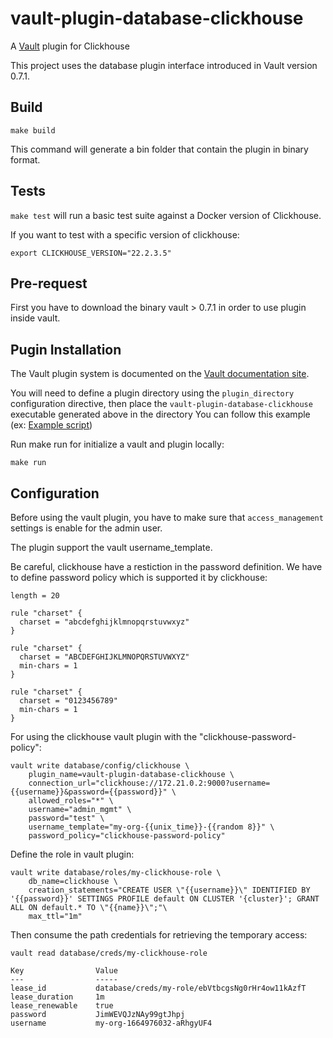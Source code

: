 # vault-plugin-database-clickhouse

A [Vault](https://www.vaultproject.io) plugin for Clickhouse

This project uses the database plugin interface introduced in Vault version 0.7.1.


## Build

```
make build
```

This command will generate a bin folder that contain the plugin in binary format.


## Tests

`make test` will run a basic test suite against a Docker version of Clickhouse.

If you want to test with a specific version of clickhouse:

```
export CLICKHOUSE_VERSION="22.2.3.5"
```


## Pre-request

First you have to download the binary vault > 0.7.1 in order to use plugin inside vault.

## Pugin Installation

The Vault plugin system is documented on the [Vault documentation site](https://www.vaultproject.io/docs/internals/plugins.html).

You will need to define a plugin directory using the `plugin_directory` configuration directive, then place the `vault-plugin-database-clickhouse` executable generated above in the directory 
You can follow this example (ex: [Example script](scripts/local_dev.sh))

Run make run for initialize a vault and plugin locally:

```
make run
```

## Configuration

Before using the vault plugin, you have to make sure that `access_management` settings is enable for the admin user.

The plugin support the vault username_template.

Be careful, clickhouse have a restiction in the password definition.
We have to define password policy which is supported it by clickhouse:
```
length = 20

rule "charset" {
  charset = "abcdefghijklmnopqrstuvwxyz"
}

rule "charset" {
  charset = "ABCDEFGHIJKLMNOPQRSTUVWXYZ"
  min-chars = 1
}

rule "charset" {
  charset = "0123456789"
  min-chars = 1
}
```

For using the clickhouse vault plugin with the "clickhouse-password-policy":
```
vault write database/config/clickhouse \
    plugin_name=vault-plugin-database-clickhouse \
    connection_url="clickhouse://172.21.0.2:9000?username={{username}}&password={{password}}" \
    allowed_roles="*" \
    username="admin_mgmt" \
    password="test" \
    username_template="my-org-{{unix_time}}-{{random 8}}" \
    password_policy="clickhouse-password-policy"
```


Define the role in vault plugin:
```
vault write database/roles/my-clickhouse-role \
    db_name=clickhouse \
    creation_statements="CREATE USER \"{{username}}\" IDENTIFIED BY '{{password}}' SETTINGS PROFILE default ON CLUSTER '{cluster}'; GRANT ALL ON default.* TO \"{{name}}\";"\
    max_ttl="1m"
```

Then consume the path credentials for retrieving the temporary access:
```
vault read database/creds/my-clickhouse-role

Key                Value
---                -----
lease_id           database/creds/my-role/ebVtbcgsNg0rHr4ow11kAzfT
lease_duration     1m
lease_renewable    true
password           JimWEVQJzNAy99gtJhpj
username           my-org-1664976032-aRhgyUF4
```
